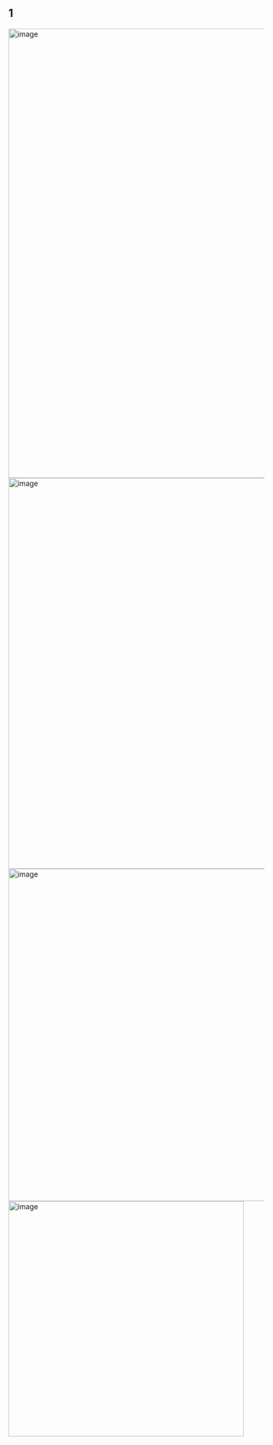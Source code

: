 ## 1

<img width="884" alt="image" src="https://github.com/user-attachments/assets/5931627a-91e5-4d3f-a094-8381f48978ec">

<img width="769" alt="image" src="https://github.com/user-attachments/assets/597d5a57-f8c8-4ef4-a0b9-e024e5facfc7">

<img width="654" alt="image" src="https://github.com/user-attachments/assets/16df60be-aa97-478f-a963-151cf95e06cf">

<img width="463" alt="image" src="https://github.com/user-attachments/assets/852f72ab-46b4-4fa7-9aba-4a4a7c7eddd0">



